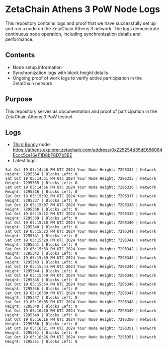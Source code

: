 # ZetaChain Athens 3 PoW Node Logs
This repository contains logs and proof that we have successfully set up and run a node on the ZetaChain Athens 3 network. The logs demonstrate continuous node operation, including synchronization details and performance.

## Contents
- Node setup information
- Synchronization logs with block height details
- Ongoing proof of work logs to verify active participation in the ZetaChain network

## Purpose
This repository serves as documentation and proof of participation in the ZetaChain Athens 3 PoW testnet.

## Logs

- [Third Bunny](https://thirdbunny.xyz/) node: https://athens.explorer.zetachain.com/address/0x225254d35dE666064Eccc5ce16eF1D8bF8D7b5EE
- Latest logs:
```
Sat Oct 19 05:14:46 PM UTC 2024 Your Node Height: 7295334 | Network Height: 7295334 | Blocks Left: 0
Sat Oct 19 05:14:51 PM UTC 2024 Your Node Height: 7295335 | Network Height: 7295335 | Blocks Left: 0
Sat Oct 19 05:14:56 PM UTC 2024 Your Node Height: 7295336 | Network Height: 7295336 | Blocks Left: 0
Sat Oct 19 05:15:02 PM UTC 2024 Your Node Height: 7295337 | Network Height: 7295337 | Blocks Left: 0
Sat Oct 19 05:15:07 PM UTC 2024 Your Node Height: 7295338 | Network Height: 7295338 | Blocks Left: 0
Sat Oct 19 05:15:12 PM UTC 2024 Your Node Height: 7295339 | Network Height: 7295339 | Blocks Left: 0
Sat Oct 19 05:15:18 PM UTC 2024 Your Node Height: 7295340 | Network Height: 7295340 | Blocks Left: 0
Sat Oct 19 05:15:23 PM UTC 2024 Your Node Height: 7295341 | Network Height: 7295341 | Blocks Left: 0
Sat Oct 19 05:15:28 PM UTC 2024 Your Node Height: 7295341 | Network Height: 7295341 | Blocks Left: 0
Sat Oct 19 05:15:33 PM UTC 2024 Your Node Height: 7295342 | Network Height: 7295342 | Blocks Left: 0
Sat Oct 19 05:15:39 PM UTC 2024 Your Node Height: 7295343 | Network Height: 7295343 | Blocks Left: 0
Sat Oct 19 05:15:44 PM UTC 2024 Your Node Height: 7295344 | Network Height: 7295344 | Blocks Left: 0
Sat Oct 19 05:15:49 PM UTC 2024 Your Node Height: 7295345 | Network Height: 7295345 | Blocks Left: 0
Sat Oct 19 05:15:54 PM UTC 2024 Your Node Height: 7295346 | Network Height: 7295346 | Blocks Left: 0
Sat Oct 19 05:16:00 PM UTC 2024 Your Node Height: 7295347 | Network Height: 7295347 | Blocks Left: 0
Sat Oct 19 05:16:05 PM UTC 2024 Your Node Height: 7295348 | Network Height: 7295348 | Blocks Left: 0
Sat Oct 19 05:16:10 PM UTC 2024 Your Node Height: 7295349 | Network Height: 7295349 | Blocks Left: 0
Sat Oct 19 05:16:16 PM UTC 2024 Your Node Height: 7295350 | Network Height: 7295350 | Blocks Left: 0
Sat Oct 19 05:16:21 PM UTC 2024 Your Node Height: 7295351 | Network Height: 7295351 | Blocks Left: 0
Sat Oct 19 05:16:26 PM UTC 2024 Your Node Height: 7295351 | Network Height: 7295351 | Blocks Left: 0
```
